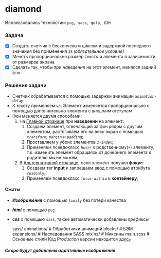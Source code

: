 # diamond
Использовались технологии: `pug, sass, gulp, БЭМ`
### Задача
 - [X] Создать счетчик с бесконченым циклом и задержкой последнего значения без применения `JS` _(обязательное условие)_
 - [X] Менять пропорционально размер _текста_ и элемента в зависимости от размеров экрана
 - [X] Сделать так, чтобы при _наведении_ на этот элемент, менялся задний фон
### Решение задачи
+ Счетчик обрабатывается с помощью задержки анимации _`animation-delay`_
+ К тексту применяем _`vh`_. Элемент изменяется пропорционально с помощью дополнительно элемента c _внешним отступом_
+ Фон меняется двумя способами:
     1. На [Главной странице](https://scofield001.github.io/diamond/) при **наведении** на элемент:
        1. Создаем элемент, отвечающий за фон рядом с другим элементом,
            растягиваем его на весь экран с помощью _`transform`, `margin` и `padding`_;
        2. Проставляем у убоих элементов _`z-index`_;
        3. Применяем псевдокласс _`hover`_ к родственному(`+`) элементу,
            т.к. изменить элемент обращаясь от дочернего элемента к родителю мы не можем;
     1. В [Альтернативной странице](https://scofield001.github.io/diamond/focus), если элемент получил **фокус**:
        1. Создаем тег **input** и запрещаем ввод c помощью атрибута `readonly`;
        2. Применяем псевдокласс `focus-within` к **контейнеру**;
#### Сжаты
+ ***Изображения*** с помощью `tinify` без потери качества
+ ***html*** с помощью `pug`
+ ***css*** c помощью `sass`, также автоматически добавлены _префиксы_


    sass/
        animations/ # Обработчики анимаций
        blocks/     # БЭМ
        expansions/ # Наследования SASS
        mixins/     # Миксины
        main.scss   # Основные стили
Код *Production* версии находится _[здесь](https://github.com/Scofield001/scofield001.github.io/tree/master/diamond)_
##### Скоро будут добавлены адаптивные изображения

